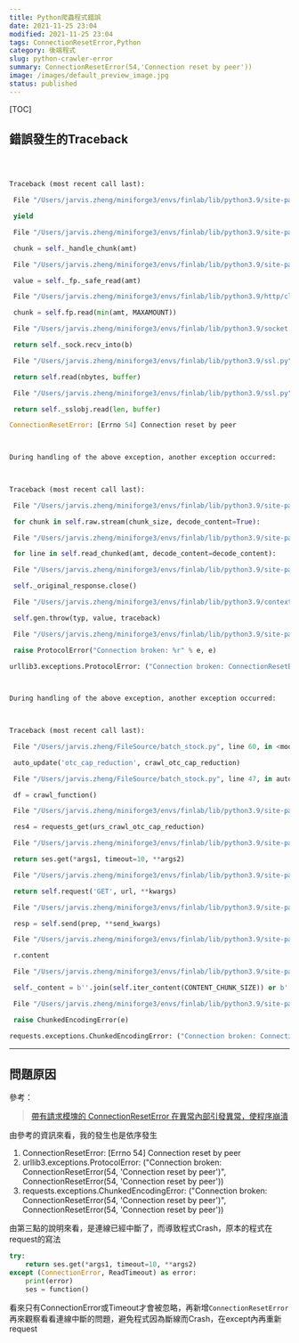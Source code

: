 ```yaml
---
title: Python爬蟲程式錯誤
date: 2021-11-25 23:04
modified: 2021-11-25 23:04
tags: ConnectionResetError,Python
category: 後端程式
slug: python-crawler-error
summary: ConnectionResetError(54,'Connection reset by peer'))
image: /images/default_preview_image.jpg
status: published
---
```


[TOC]

## 錯誤發生的Traceback

```python

      

Traceback (most recent call last):

 File "/Users/jarvis.zheng/miniforge3/envs/finlab/lib/python3.9/site-packages/urllib3/response.py", line 438, in _error_catcher

 yield

 File "/Users/jarvis.zheng/miniforge3/envs/finlab/lib/python3.9/site-packages/urllib3/response.py", line 767, in read_chunked

 chunk = self._handle_chunk(amt)

 File "/Users/jarvis.zheng/miniforge3/envs/finlab/lib/python3.9/site-packages/urllib3/response.py", line 711, in _handle_chunk

 value = self._fp._safe_read(amt)

 File "/Users/jarvis.zheng/miniforge3/envs/finlab/lib/python3.9/http/client.py", line 625, in _safe_read

 chunk = self.fp.read(min(amt, MAXAMOUNT))

 File "/Users/jarvis.zheng/miniforge3/envs/finlab/lib/python3.9/socket.py", line 704, in readinto

 return self._sock.recv_into(b)

 File "/Users/jarvis.zheng/miniforge3/envs/finlab/lib/python3.9/ssl.py", line 1241, in recv_into

 return self.read(nbytes, buffer)

 File "/Users/jarvis.zheng/miniforge3/envs/finlab/lib/python3.9/ssl.py", line 1099, in read

 return self._sslobj.read(len, buffer)

ConnectionResetError: [Errno 54] Connection reset by peer

  

During handling of the above exception, another exception occurred:

  

Traceback (most recent call last):

 File "/Users/jarvis.zheng/miniforge3/envs/finlab/lib/python3.9/site-packages/requests/models.py", line 753, in generate

 for chunk in self.raw.stream(chunk_size, decode_content=True):

 File "/Users/jarvis.zheng/miniforge3/envs/finlab/lib/python3.9/site-packages/urllib3/response.py", line 572, in stream

 for line in self.read_chunked(amt, decode_content=decode_content):

 File "/Users/jarvis.zheng/miniforge3/envs/finlab/lib/python3.9/site-packages/urllib3/response.py", line 793, in read_chunked

 self._original_response.close()

 File "/Users/jarvis.zheng/miniforge3/envs/finlab/lib/python3.9/contextlib.py", line 137, in __exit__

 self.gen.throw(typ, value, traceback)

 File "/Users/jarvis.zheng/miniforge3/envs/finlab/lib/python3.9/site-packages/urllib3/response.py", line 455, in _error_catcher

 raise ProtocolError("Connection broken: %r" % e, e)

urllib3.exceptions.ProtocolError: ("Connection broken: ConnectionResetError(54, 'Connection reset by peer')", ConnectionResetError(54, 'Connection reset by peer'))

  

During handling of the above exception, another exception occurred:

  

Traceback (most recent call last):

 File "/Users/jarvis.zheng/FileSource/batch_stock.py", line 60, in <module>

 auto_update('otc_cap_reduction', crawl_otc_cap_reduction)

 File "/Users/jarvis.zheng/FileSource/batch_stock.py", line 47, in auto_update

 df = crawl_function()

 File "/Users/jarvis.zheng/miniforge3/envs/finlab/lib/python3.9/site-packages/finlab/crawlers/api.py", line 454, in crawl_otc_cap_reduction

 res4 = requests_get(urs_crawl_otc_cap_reduction)

 File "/Users/jarvis.zheng/miniforge3/envs/finlab/lib/python3.9/site-packages/finlab/crawlers/helper.py", line 363, in requests_get

 return ses.get(*args1, timeout=10, **args2)

 File "/Users/jarvis.zheng/miniforge3/envs/finlab/lib/python3.9/site-packages/requests/sessions.py", line 555, in get

 return self.request('GET', url, **kwargs)

 File "/Users/jarvis.zheng/miniforge3/envs/finlab/lib/python3.9/site-packages/requests/sessions.py", line 542, in request

 resp = self.send(prep, **send_kwargs)

 File "/Users/jarvis.zheng/miniforge3/envs/finlab/lib/python3.9/site-packages/requests/sessions.py", line 697, in send

 r.content

 File "/Users/jarvis.zheng/miniforge3/envs/finlab/lib/python3.9/site-packages/requests/models.py", line 831, in content

 self._content = b''.join(self.iter_content(CONTENT_CHUNK_SIZE)) or b''

 File "/Users/jarvis.zheng/miniforge3/envs/finlab/lib/python3.9/site-packages/requests/models.py", line 756, in generate

 raise ChunkedEncodingError(e)

requests.exceptions.ChunkedEncodingError: ("Connection broken: ConnectionResetError(54, 'Connection reset by peer')", ConnectionResetError(54, 'Connection reset by peer'))


```

---
## 問題原因

參考：

> [帶有請求模塊的 ConnectionResetError 在異常內部引發異常，使程序崩潰](https://stackoverflow.com/questions/59851207/connectionreseterror-with-requests-module-raises-exception-inside-of-exception)


由參考的資訊來看，我的發生也是依序發生

 1. ConnectionResetError: [Errno 54] Connection reset by peer
 2. urllib3.exceptions.ProtocolError: ("Connection broken: ConnectionResetError(54, 'Connection reset by peer')", ConnectionResetError(54, 'Connection reset by peer'))
 3. requests.exceptions.ChunkedEncodingError: ("Connection broken: ConnectionResetError(54, 'Connection reset by peer')", ConnectionResetError(54, 'Connection reset by peer'))

由第三點的說明來看，是連線已經中斷了，而導致程式Crash，原本的程式在request的寫法

```python
try:
	return ses.get(*args1, timeout=10, **args2)
except (ConnectionError, ReadTimeout) as error:
	print(error)
	ses = function()
```


看來只有ConnectionError或Timeout才會被忽略，再新增`ConnectionResetError` 再來觀察看看連線中斷的問題，避免程式因為斷線而Crash，在except內再重新request

